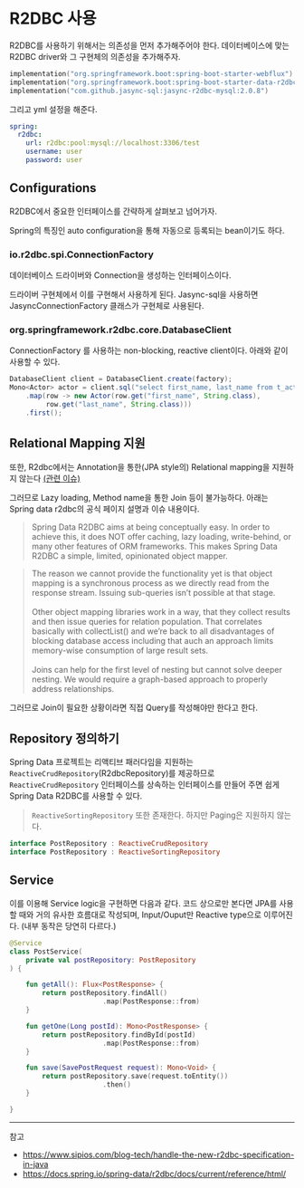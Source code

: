 # R2DBC 사용

R2DBC를 사용하기 위해서는 의존성을 먼저 추가해주어야 한다. 데이터베이스에 맞는 R2DBC driver와 그 구현체의 의존성을 추가해주자.

```kotlin
implementation("org.springframework.boot:spring-boot-starter-webflux")
implementation("org.springframework.boot:spring-boot-starter-data-r2dbc")
implementation("com.github.jasync-sql:jasync-r2dbc-mysql:2.0.8")
```

그리고 yml 설정을 해준다.

```yml
spring:
  r2dbc:
    url: r2dbc:pool:mysql://localhost:3306/test
    username: user
    password: user
```

## Configurations

R2DBC에서 중요한 인터페이스를 간략하게 살펴보고 넘어가자.

Spring의 특징인 auto configuration을 통해 자동으로 등록되는 bean이기도 하다.

### io.r2dbc.spi.ConnectionFactory

데이터베이스 드라이버와 Connection을 생성하는 인터페이스이다.

드라이버 구현체에서 이를 구현해서 사용하게 된다. Jasync-sql을 사용하면 JasyncConnectionFactory 클래스가 구현체로 사용된다. 

### org.springframework.r2dbc.core.DatabaseClient

ConnectionFactory 를 사용하는 non-blocking, reactive client이다. 아래와 같이 사용할 수 있다.

```java
DatabaseClient client = DatabaseClient.create(factory);
Mono<Actor> actor = client.sql("select first_name, last_name from t_actor")
    .map(row -> new Actor(row.get("first_name", String.class),
         row.get("last_name", String.class)))
    .first();
```

## Relational Mapping 지원

또한, R2dbc에서는 Annotation을 통한(JPA style의) Relational mapping을 지원하지 않는다 [(관련 이슈)](https://github.com/spring-projects/spring-data-r2dbc/issues/356)

그러므로 Lazy loading, Method name을 통한 Join 등이 불가능하다. 아래는 Spring data r2dbc의 공식 페이지 설명과 이슈 내용이다.

> Spring Data R2DBC aims at being conceptually easy. In order to achieve this, it does NOT offer caching, lazy loading, write-behind, or many other features of ORM frameworks. This makes Spring Data R2DBC a simple, limited, opinionated object mapper.

> The reason we cannot provide the functionality yet is that object mapping is a synchronous process as we directly read from the response stream. Issuing sub-queries isn’t possible at that stage.<br><br>Other object mapping libraries work in a way, that they collect results and then issue queries for relation population. That correlates basically with collectList() and we’re back to all disadvantages of blocking database access including that auch an approach limits memory-wise consumption of large result sets.<br><br>Joins can help for the first level of nesting but cannot solve deeper nesting. We would require a graph-based approach to properly address relationships.
    
그러므로 Join이 필요한 상황이라면 직접 Query를 작성해야만 한다고 한다.

## Repository 정의하기

Spring Data 프로젝트는 리액티브 패러다임을 지원하는 `ReactiveCrudRepository`(R2dbcRepository)를 제공하므로 `ReactiveCrudRepository` 인터페이스를 상속하는 인터페이스를 만들어 주면 쉽게 Spring Data R2DBC를 사용할 수 있다. 

> `ReactiveSortingRepository` 또한 존재한다. 하지만 Paging은 지원하지 않는다.

```kotlin
interface PostRepository : ReactiveCrudRepository
interface PostRepository : ReactiveSortingRepository
```

## Service

이를 이용해 Service logic을 구현하면 다음과 같다. 코드 상으로만 본다면 JPA를 사용할 때와 거의 유사한 흐름대로 작성되며, Input/Ouput만 Reactive type으로 이루어진다. (내부 동작은 당연히 다르다.)

```kotlin
@Service
class PostService(
    private val postRepository: PostRepository
) {

    fun getAll(): Flux<PostResponse> {
        return postRepository.findAll()
                       .map(PostResponse::from)
    }

    fun getOne(Long postId): Mono<PostResponse> {
        return postRepository.findById(postId)
                       .map(PostResponse::from)
    }

    fun save(SavePostRequest request): Mono<Void> {
        return postRepository.save(request.toEntity())
                       .then()
    }

}
```

---

참고

- https://www.sipios.com/blog-tech/handle-the-new-r2dbc-specification-in-java
- https://docs.spring.io/spring-data/r2dbc/docs/current/reference/html/